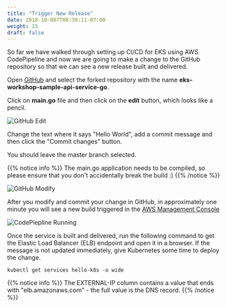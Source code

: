 ```yaml
---
title: "Trigger New Release"
date: 2018-10-087T08:30:11-07:00
weight: 15
draft: false
---
```


So far we have walked through setting up CI/CD for EKS using AWS CodePipeline and now we are going to
make a change to the GitHub repository so that we can see a new release built and delivered.

Open [GitHub](https://github.com/) and select the forked repository with the name **eks-workshop-sample-api-service-go**.

Click on **main.go** file and then click on the **edit** button, which looks like a pencil.

![GitHub Edit](/images/codepipeline/github_edit.png)

Change the text where it says "Hello World", add a commit message and then click the "Commit changes" button.

You should leave the master branch selected.

{{% notice info %}}
The main.go application needs to be compiled, so please ensure that you don't accidentally break the build :)
{{% /notice %}}


![GitHub Modify](/images/codepipeline/github_modify.png)

After you modify and commit your change in GitHub, in approximately one minute you will see a new build triggered in the [AWS Management Console](https://console.aws.amazon.com/codesuite/codepipeline/pipelines)

![CodePiepline Running](/images/codepipeline/codepipeline_building.png)

Once the service is built and delivered, run the following command to get the Elastic Load Balancer (ELB) endpoint and open it in a browser.
If the message is not updated immediately, give Kubernetes some time to deploy the change.

```
kubectl get services hello-k8s -o wide
```

{{% notice info %}}
The EXTERNAL-IP column contains a value that ends with "elb.amazonaws.com" - the full value is the DNS record.
{{% /notice %}}

